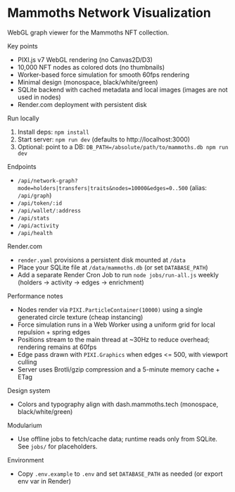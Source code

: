 Mammoths Network Visualization
=============================

WebGL graph viewer for the Mammoths NFT collection.

Key points
- PIXI.js v7 WebGL rendering (no Canvas2D/D3)
- 10,000 NFT nodes as colored dots (no thumbnails)
- Worker-based force simulation for smooth 60fps rendering
- Minimal design (monospace, black/white/green)
- SQLite backend with cached metadata and local images (images are not used in nodes)
- Render.com deployment with persistent disk

Run locally
1. Install deps: `npm install`
2. Start server: `npm run dev` (defaults to http://localhost:3000)
3. Optional: point to a DB: `DB_PATH=/absolute/path/to/mammoths.db npm run dev`

Endpoints
- `/api/network-graph?mode=holders|transfers|traits&nodes=10000&edges=0..500` (alias: `/api/graph`)
- `/api/token/:id`
- `/api/wallet/:address`
- `/api/stats`
- `/api/activity`
- `/api/health`

Render.com
- `render.yaml` provisions a persistent disk mounted at `/data`
- Place your SQLite file at `/data/mammoths.db` (or set `DATABASE_PATH`)
- Add a separate Render Cron Job to run `node jobs/run-all.js` weekly (holders → activity → edges → enrichment)

Performance notes
- Nodes render via `PIXI.ParticleContainer(10000)` using a single generated circle texture (cheap instancing)
- Force simulation runs in a Web Worker using a uniform grid for local repulsion + spring edges
- Positions stream to the main thread at ~30Hz to reduce overhead; rendering remains at 60fps
- Edge pass drawn with `PIXI.Graphics` when edges <= 500, with viewport culling
- Server uses Brotli/gzip compression and a 5-minute memory cache + ETag

Design system
- Colors and typography align with dash.mammoths.tech (monospace, black/white/green)

Modularium
- Use offline jobs to fetch/cache data; runtime reads only from SQLite. See `jobs/` for placeholders.

Environment
- Copy `.env.example` to `.env` and set `DATABASE_PATH` as needed (or export env var in Render)
